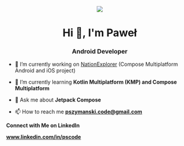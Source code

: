 <div align="center">
  <img src="https://github.com/Pablit0x/Pablit0x/assets/76017191/31a08f4d-d4a8-4c83-a9da-074fd582ab4a">
    <h1>Hi 👋, I'm Paweł</h1>
</div>

<h3 align="center">Android Developer</h3>

- 🔭 I’m currently working on [NationExplorer](https://github.com/Pablit0x/FunApp) (Compose Multiplatform Android and iOS project)

- 🌱 I’m currently learning **Kotlin Multiplatform (KMP) and Compose Multiplatform**

- 💬 Ask me about **Jetpack Compose**

- 📫 How to reach me **pszymanski.code@gmail.com**



**Connect with Me on LinkedIn**

**www.linkedin.com/in/pscode**
